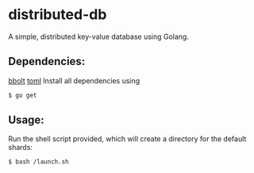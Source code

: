 # distributed-db
A simple, distributed key-value database using Golang.
## Dependencies:
[bbolt](https://github.com/etcd-io/bbolt)
[toml](https://github.com/BurntSushi/toml)
Install all dependencies using
```sh
$ go get
```

## Usage:
Run the shell script provided, which will create a directory for the default shards:
```sh
$ bash /launch.sh
```